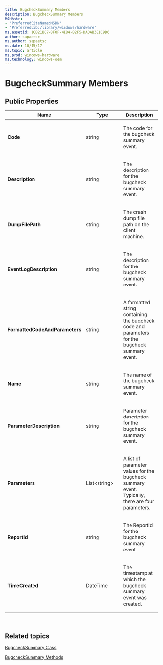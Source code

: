 ```yaml
---
title: BugcheckSummary Members
description: BugcheckSummary Members
MSHAttr:
- 'PreferredSiteName:MSDN'
- 'PreferredLib:/library/windows/hardware'
ms.assetid: 1CB21BC7-8F0F-4E84-B2F5-DA0AB381C9D6
author: sapaetsc
ms.author: sapaetsc
ms.date: 10/15/17
ms.topic: article
ms.prod: windows-hardware
ms.technology: windows-oem
---
```


# BugcheckSummary Members


## <span id="Public_Properties"></span><span id="public_properties"></span><span id="PUBLIC_PROPERTIES"></span>Public Properties


<table>
<colgroup>
<col width="33%" />
<col width="33%" />
<col width="33%" />
</colgroup>
<thead>
<tr class="header">
<th>Name</th>
<th>Type</th>
<th>Description</th>
</tr>
</thead>
<tbody>
<tr class="odd">
<td><p><strong>Code</strong></p></td>
<td><p>string</p></td>
<td><p>The code for the bugcheck summary event.</p></td>
</tr>
<tr class="even">
<td><p><strong>Description</strong></p></td>
<td><p>string</p></td>
<td><p>The description for the bugcheck summary event.</p></td>
</tr>
<tr class="odd">
<td><p><strong>DumpFilePath</strong></p></td>
<td><p>string</p></td>
<td><p>The crash dump file path on the client machine.</p></td>
</tr>
<tr class="even">
<td><p><strong>EventLogDescription</strong></p></td>
<td><p>string</p></td>
<td><p>The description for the bugcheck summary event.</p></td>
</tr>
<tr class="odd">
<td><p><strong>FormattedCodeAndParameters</strong></p></td>
<td><p>string</p></td>
<td><p>A formatted string containing the bugcheck code and parameters for the bugcheck summary event.</p></td>
</tr>
<tr class="even">
<td><p><strong>Name</strong></p></td>
<td><p>string</p></td>
<td><p>The name of the bugcheck summary event.</p></td>
</tr>
<tr class="odd">
<td><p><strong>ParameterDescription</strong></p></td>
<td><p>string</p></td>
<td><p>Parameter description for the bugcheck summary event.</p></td>
</tr>
<tr class="even">
<td><p><strong>Parameters</strong></p></td>
<td><p>List&lt;string&gt;</p></td>
<td><p>A list of parameter values for the bugcheck summary event. Typically, there are four parameters.</p></td>
</tr>
<tr class="odd">
<td><p><strong>ReportId</strong></p></td>
<td><p>string</p></td>
<td><p>The ReportId for the bugcheck summary event.</p></td>
</tr>
<tr class="even">
<td><p><strong>TimeCreated</strong></p></td>
<td><p>DateTime</p></td>
<td><p>The timestamp at which the bugcheck summary event was created.</p></td>
</tr>
</tbody>
</table>

 

## <span id="related_topics"></span>Related topics


[BugcheckSummary Class](bugchecksummary-class.md)

[BugcheckSummary Methods](bugchecksummary-methods.md)

 

 







